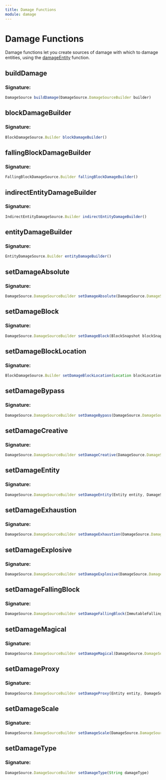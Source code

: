 ```yaml
---
title: Damage Functions
module: damage
---
```

# Damage Functions
Damage functions let you create sources of damage with which to damage entities, using the [damageEntity](https://github.com/Atherys-Horizons/AtherysScript/wiki/Entity-Functions#damageentity) function.

## buildDamage

### Signature: 
```javascript
DamageSource buildDamage(DamageSource.DamageSourceBuilder builder)
```

## blockDamageBuilder

### Signature: 
```javascript
BlockDamageSource.Builder blockDamageBuilder()
```

## fallingBlockDamageBuilder

### Signature: 
```javascript
FallingBlockDamageSource.Builder fallingBlockDamageBuilder()
```

## indirectEntityDamageBuilder

### Signature: 
```javascript
IndirectEntityDamageSource.Builder indirectEntityDamageBuilder()
```

## entityDamageBuilder

### Signature: 
```javascript
EntityDamageSource.Builder entityDamageBuilder()
```

## setDamageAbsolute

### Signature: 
```javascript
DamageSource.DamageSourceBuilder setDamageAbsolute(DamageSource.DamageSourceBuilder builder)
```

## setDamageBlock

### Signature: 
```javascript
DamageSource.DamageSourceBuilder setDamageBlock(BlockSnapshot blockSnapshot, DamageSource.DamageSourceBuilder builder)
```

## setDamageBlockLocation

### Signature: 
```javascript
BlockDamageSource.Builder setDamageBlockLocation(Location blockLocation, DamageSource.DamageSourceBuilder builder)
```

## setDamageBypass

### Signature: 
```javascript
DamageSource.DamageSourceBuilder setDamageBypass(DamageSource.DamageSourceBuilder damageSourceBuilder)
```

## setDamageCreative

### Signature: 
```javascript
DamageSource.DamageSourceBuilder setDamageCreative(DamageSource.DamageSourceBuilder damageSourceBuilder)
```

## setDamageEntity

### Signature: 
```javascript
DamageSource.DamageSourceBuilder setDamageEntity(Entity entity, DamageSource.DamageSourceBuilder builder)
```

## setDamageExhaustion

### Signature: 
```javascript
DamageSource.DamageSourceBuilder setDamageExhaustion(DamageSource.DamageSourceBuilder damageSourceBuilder, Double exhaustion)
```

## setDamageExplosive

### Signature: 
```javascript
DamageSource.DamageSourceBuilder setDamageExplosive(DamageSource.DamageSourceBuilder builder)
```

## setDamageFallingBlock

### Signature: 
```javascript
DamageSource.DamageSourceBuilder setDamageFallingBlock(ImmutableFallingBlockData immutableFallingBlockData, DamageSource.DamageSourceBuilder builder)
```

## setDamageMagical

### Signature: 
```javascript
DamageSource.DamageSourceBuilder setDamageMagical(DamageSource.DamageSourceBuilder builder)
```

## setDamageProxy

### Signature: 
```javascript
DamageSource.DamageSourceBuilder setDamageProxy(Entity entity, DamageSource.DamageSourceBuilder builder)
```

## setDamageScale

### Signature: 
```javascript
DamageSource.DamageSourceBuilder setDamageScale(DamageSource.DamageSourceBuilder damageSourceBuilder)
```

## setDamageType

### Signature: 
```javascript
DamageSource.DamageSourceBuilder setDamageType(String damageType)
```

